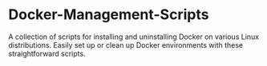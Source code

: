 # Docker-Management-Scripts
A collection of scripts for installing and uninstalling Docker on various Linux distributions. Easily set up or clean up Docker environments with these straightforward scripts.

